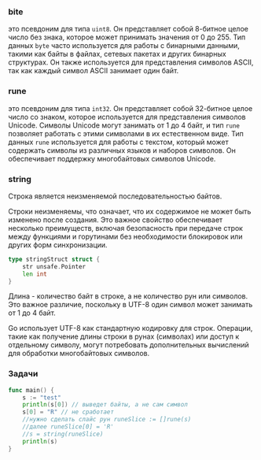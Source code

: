 
### bite

это псевдоним для типа `uint8`. Он представляет собой 8-битное целое число без знака, которое может принимать значения от 0 до 255.
Тип данных `byte` часто используется для работы с бинарными данными, такими как байты в файлах, сетевых пакетах и других бинарных структурах. Он также используется для представления символов ASCII, так как каждый символ ASCII занимает один байт.
### rune

это псевдоним для типа `int32`. Он представляет собой 32-битное целое число со знаком, которое используется для представления символов Unicode. Символы Unicode могут занимать от 1 до 4 байт, и тип `rune` позволяет работать с этими символами в их естественном виде.
Тип данных `rune` используется для работы с текстом, который может содержать символы из различных языков и наборов символов. Он обеспечивает поддержку многобайтовых символов Unicode.

### string

Строка является неизменяемой последовательностью байтов.

Строки неизменяемы, что означает, что их содержимое не может быть изменено после создания. Это важное свойство обеспечивает несколько преимуществ, включая безопасность при передаче строк между функциями и горутинами без необходимости блокировок или других форм синхронизации.

```go
type stringStruct struct {
	str unsafe.Pointer
	len int
}
```

Длина - количество байт в строке, а не количество рун или символов. Это важное различие, поскольку в UTF-8 один символ может занимать от 1 до 4 байт.

Go использует UTF-8 как стандартную кодировку для строк.  Операции, такие как получение длины строки в рунах (символах) или доступ к отдельному символу, могут потребовать дополнительных вычислений для обработки многобайтовых символов.


### Задачи

```go
func main() {
	s := "test"
	println(s[0]) // выведет байты, а не сам символ
	s[0] = "R" // не сработает
	//нужно сделать слайс рун runeSlice := []rune(s)
	//далее runeSlice[0] = 'R'
	//s = string(runeSlice)
	println(s)
}
```







